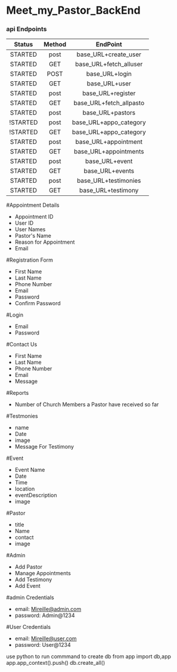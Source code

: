 # Meet_my_Pastor_BackEnd
### api Endpoints
|Status    |    Method    |            EndPoint    |
| :-----:  | :----------: | :--------------------: |
| STARTED  |     post     | base_URL+create_user   |
| STARTED  |     GET      | base_URL+fetch_alluser |
|  STARTED |     POST     | base_URL+login         |
| STARTED  |     GET      | base_URL+user          |
|  STARTED |     post     | base_URL+register      |
|  STARTED |     GET      | base_URL+fetch_allpasto|
|  STARTED |     post     | base_URL+pastors       |
| !STARTED |     post     | base_URL+appo_category |
| !STARTED |     GET      | base_URL+appo_category |
|  STARTED |     post     | base_URL+appointment   |
|  STARTED |     GET      | base_URL+appointments  |
|  STARTED |     post     | base_URL+event         |
|  STARTED |     GET      | base_URL+events        |
|  STARTED |     post     | base_URL+testimonies   |
|  STARTED |     GET      | base_URL+testimony     |



#Appointment Details
 - Appointment ID
 - User ID
 - User Names
 - Pastor's Name
 - Reason for Appointment
 - Email

   
#Registration Form
 - First Name
 - Last Name
 - Phone Number
 - Email
 - Password
 - Confirm Password


#Login
 - Email
 - Password


#Contact Us
 - First Name
 - Last Name
 - Phone Number
 - Email
 - Message


#Reports
 - Number of Church Members a Pastor have received so far


#Testmonies
 - name
 - Date
 - image
 - Message For Testimony

#Event
 - Event Name
 - Date 
 - Time
 - location
 - eventDescription
 - image


#Pastor
- title
- Name 
- contact
- image

#Admin
 - Add Pastor
 - Manage Appointments
 - Add Testimony
 - Add Event


 
#admin Credentials
 - email: Mireille@admin.com
 - password: Admin@1234 

#User Credentials
 - email: Mireille@user.com
 - password: User@1234 

use python to run commmand to create db
from app import db,app
app.app_context().push()
db.create_all()

